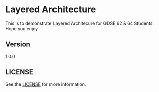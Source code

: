 # Layered Architecture
This is to demonstrate Layered Architecure for GDSE 62 & 64 Students. 
Hope you enjoy

## Version
1.0.0

## LICENSE
See the [LICENSE](LICENSE) for more information.

